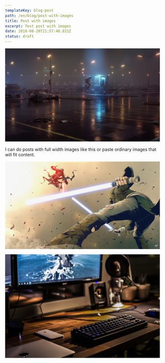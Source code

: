 ```yaml
---
templateKey: blog-post
path: /en/blog/post-with-images
title: Post with images
excerpt: Test post with images
date: 2018-08-28T21:57:48.831Z
status: draft
---
```


<div class="full-image"></div>

![Full width image](./cornelius-dammrich-52hz-shot-a-web-high.jpg)

I can do posts with full width images like this or paste ordinary images that will fit content.

![Another image, ordinary content width](./tonton-revolver-coders-strike-back.jpg)

![some other image](./photo-1489257712451-3a66755ca19c.jpg)